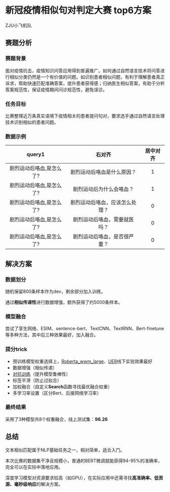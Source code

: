 # 新冠疫情相似句对判定大赛 top6方案
ZJU小飞机队

## 赛题分析

### 赛题背景

面对疫情抗击，疫情知识问答应用得到普遍推广。如何通过自然语言技术将问答进行相似分类仍然是一个有价值的问题。如识别患者相似问题，有利于理解患者真正诉求，帮助快速匹配准确答案，提升患者获得感；归纳医生相似答案，有助于分析答案规范性，保证疫情期间问诊规范性，避免误诊。

### 任务目标

比赛整理近万条真实语境下疫情相关的患者提问句对，要求选手通过自然语言处理技术识别相似的患者问题。

### 数据示例

|          query1          |             右对齐             | 居中对齐 |
| :----------------------: | :----------------------------: | :------: |
| 剧烈运动后咯血,是怎么了? |   剧烈运动后咯血是什么原因？   |    1     |
| 剧烈运动后咯血,是怎么了? |    剧烈运动后为什么会咯血？    |    1     |
| 剧烈运动后咯血,是怎么了? | 剧烈运动后咯血，应该怎么处理？ |    0     |
| 剧烈运动后咯血,是怎么了? |  剧烈运动后咯血，需要就医吗？  |    0     |
| 剧烈运动后咯血,是怎么了? |  剧烈运动后咯血，是否很严重？  |    0     |

## 解决方案

### 数据划分

随机保留800条样本作为dev，剩余部分加入训练。

通过**相似传递性**进行数据增强，额外获得了约5000条样本。

### 模型融合

尝试了孪生网络、ESIM、sentence-bert、TextCNN、TextRNN、Bert-finetune等多种方法，其中后三种效果最好，加入融合。

### 提分trick

- 预训练模型权重选择上，[Roberta_wwm_large](https://github.com/ymcui/Chinese-BERT-wwm)、[UER]([https://github.com/dbiir/UER-py)线下实验效果最好
- 数据增强（相似传递）
- [对抗训练](https://zhuanlan.zhihu.com/p/91269728)（提升模型鲁棒性）
- 标签平滑（防止过拟合）
- 加权融合（自定义**Search**函数寻找最优融合权重）
- 多学习率设置（区分Bert、后接网络学习率）

### 最终结果

采用了3种模型共8个权重融合，线上测试集：**96.26**

## 总结

文本相似匹配属于NLP基础任务之一，相对简单，适合入门。

本次比赛的数据集干净且规模小，普通的BERT微调就能获得94-95%的准确率，完全可以在实际中落地应用。

深度学习模型对资源要求较高（如GPU），在实际应用中还需寻找**高准确率、低资源、毫秒级响应**的解决方案。